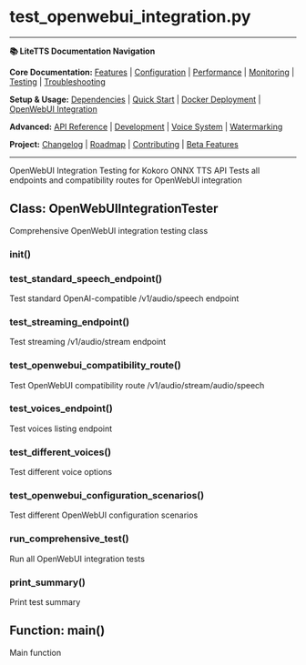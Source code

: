# test_openwebui_integration.py

---
**📚 LiteTTS Documentation Navigation**

**Core Documentation:** [Features](../../../../../FEATURES.md) | [Configuration](../../../../../CONFIGURATION.md) | [Performance](../../../../../PERFORMANCE.md) | [Monitoring](../../../../../MONITORING.md) | [Testing](../../../../../TESTING.md) | [Troubleshooting](../../../../../TROUBLESHOOTING.md)

**Setup & Usage:** [Dependencies](../../../../../DEPENDENCIES.md) | [Quick Start](../../../../../usage/QUICK_START_COMMANDS.md) | [Docker Deployment](../../../../../usage/DOCKER-DEPLOYMENT.md) | [OpenWebUI Integration](../../../../../usage/OPENWEBUI-INTEGRATION.md)

**Advanced:** [API Reference](../../../../API_REFERENCE.md) | [Development](../../../../../development/README.md) | [Voice System](../../../../../voices/README.md) | [Watermarking](../../../../../WATERMARKING.md)

**Project:** [Changelog](../../../../../CHANGELOG.md) | [Roadmap](../../../../../ROADMAP.md) | [Contributing](../../../../../CONTRIBUTIONS.md) | [Beta Features](../../../../../BETA_FEATURES.md)

---


OpenWebUI Integration Testing for Kokoro ONNX TTS API
Tests all endpoints and compatibility routes for OpenWebUI integration


## Class: OpenWebUIIntegrationTester

Comprehensive OpenWebUI integration testing class

### __init__()

### test_standard_speech_endpoint()

Test standard OpenAI-compatible /v1/audio/speech endpoint

### test_streaming_endpoint()

Test streaming /v1/audio/stream endpoint

### test_openwebui_compatibility_route()

Test OpenWebUI compatibility route /v1/audio/stream/audio/speech

### test_voices_endpoint()

Test voices listing endpoint

### test_different_voices()

Test different voice options

### test_openwebui_configuration_scenarios()

Test different OpenWebUI configuration scenarios

### run_comprehensive_test()

Run all OpenWebUI integration tests

### print_summary()

Print test summary

## Function: main()

Main function

